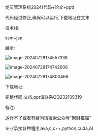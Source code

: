 党员管理系统2024(代码+论文+ppt)

代码经过修正,确保可以运行,下载地址在文末

技术栈:

ssm+jsp

展示:

![image-20240728174557338](https://ccy-test01.oss-cn-chengdu.aliyuncs.com/img_for_typora/202407310936623.png)

![image-20240728174742008](https://ccy-test01.oss-cn-chengdu.aliyuncs.com/img_for_typora/202407310936678.png)

![image-20240728174800466](https://ccy-test01.oss-cn-chengdu.aliyuncs.com/img_for_typora/202407310936701.png)



下载地址:

完整代码,文档,ppt请联系QQ232139319


备注:

运行不了或者有疑问请搜索公众号"聚财猫猫"

专业承接各种程序java,c,c++,python,cuda,AI
